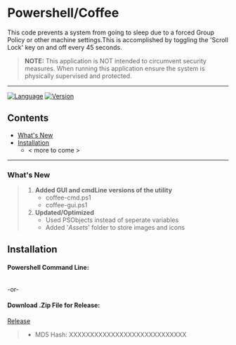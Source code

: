 [//]: # (SubRepo Version - 1.4)
# Powershell/Coffee
This code prevents a system from going to sleep due to a forced Group Policy or other machine settings.This is accomplished by toggling the 'Scroll Lock' key on and off every 45 seconds.
>**NOTE:** This application is NOT intended to circumvent security measures. When running this application ensure the system is physically supervised and protected.


---

[![Language](https://img.shields.io/badge/Language:-PowerShell-blue)](https://docs.microsoft.com/en-us/powershell/) [![Version](https://img.shields.io/badge/SubRepo_Ver.-1.4-green)](https://docs.microsoft.com/en-us/powershell/)


## Contents

- [What's New](https://github.com/A13Xg/Powershell/tree/main/Coffee#whats-new)
- [Installation](https://github.com/A13Xg/Powershell/tree/main/Coffee#installation)
    - < more to come >

---

### What's New
> 1. **Added GUI and cmdLine versions of the utility**
>    - coffee-cmd.ps1
>    - coffee-gui.ps1
> 2. **Updated/Optimized**
>    - Used PSObjects instead of seperate variables
>    - Added '*Assets*' folder to store images and icons

## Installation
#### Powershell Command Line:
```powershell

```
-or-
#### Download .Zip File for Release:
[Release](https://github.com/A13Xg/Powershell)
> 
> - MD5 Hash: XXXXXXXXXXXXXXXXXXXXXXXXXXXX